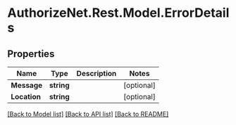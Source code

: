 # AuthorizeNet.Rest.Model.ErrorDetails
## Properties

Name | Type | Description | Notes
------------ | ------------- | ------------- | -------------
**Message** | **string** |  | [optional] 
**Location** | **string** |  | [optional] 

[[Back to Model list]](../README.md#documentation-for-models) [[Back to API list]](../README.md#documentation-for-api-endpoints) [[Back to README]](../README.md)

